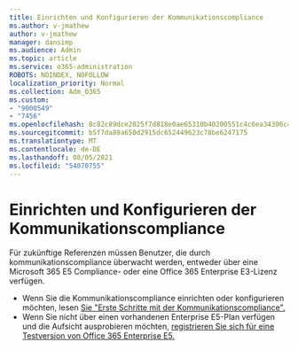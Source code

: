 ```yaml
---
title: Einrichten und Konfigurieren der Kommunikationscompliance
ms.author: v-jmathew
author: v-jmathew
manager: dansimp
ms.audience: Admin
ms.topic: article
ms.service: o365-administration
ROBOTS: NOINDEX, NOFOLLOW
localization_priority: Normal
ms.collection: Adm_O365
ms.custom:
- "9000549"
- "7456"
ms.openlocfilehash: 8c82c89dce2025f7d818e0ae65310b40200551c4c6ea34306c4104dc8557efcf
ms.sourcegitcommit: b5f7da89a650d2915dc652449623c78be6247175
ms.translationtype: MT
ms.contentlocale: de-DE
ms.lasthandoff: 08/05/2021
ms.locfileid: "54070755"
---
```

# <a name="set-up-and-configure-communication-compliance"></a>Einrichten und Konfigurieren der Kommunikationscompliance

Für zukünftige Referenzen müssen Benutzer, die durch kommunikationscompliance überwacht werden, entweder über eine Microsoft 365 E5 Compliance- oder eine Office 365 Enterprise E3-Lizenz verfügen.

* Wenn Sie die Kommunikationscompliance einrichten oder konfigurieren möchten, lesen [Sie "Erste Schritte mit der Kommunikationscompliance".](https://go.microsoft.com/fwlink/?linkid=2111549)
* Wenn Sie nicht über einen vorhandenen Enterprise E5-Plan verfügen und die Aufsicht ausprobieren möchten, [registrieren Sie sich für eine Testversion von Office 365 Enterprise E5.](https://go.microsoft.com/fwlink/p/?LinkID=698279)
